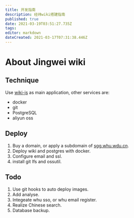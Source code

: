 ```yaml
---
title: 开发指南
description: 经纬wiki搭建指南
published: true
date: 2021-03-19T03:51:27.735Z
tags: 
editor: markdown
dateCreated: 2021-03-17T07:31:38.446Z
---
```


# About Jingwei wiki

## Technique

Use [wiki-js](https://github.com/Requarks/wiki) as main application, other services are:
  - docker
  - git
  - PostgreSQL
  - aliyun oss

## Deploy

1. Buy a domain, or apply a subdomain of [sgg.whu.wdu.cn](https://www.sgg.whu.edu.cn).
2. Deploy wiki and postgres with docker.
3. Configure email and ssl.
4. install git lfs and ossutil.

## Todo

1. Use git hooks to auto deploy images.
2. Add analyse.
3. Integeate whu sso, or whu email register.
4. Realize Chinese search.
5. Database backup.
